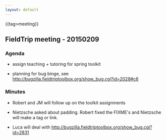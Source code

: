 ```yaml
---
layout: default
---
```


{{tag>meeting}}

## FieldTrip meeting - 20150209 

### Agenda

*  assign teaching + tutoring for spring toolkit

*  planning for bug binge, see http://bugzilla.fieldtriptoolbox.org/show_bug.cgi?id=2028#c6

### Minutes

*  Robert and JM will follow up on the toolkit assigmnents

*  Nietzsche asked about padding. Robert fixed the FIXME's and Nietzsche will make a tag or link. 

*  Luca will deal with http://bugzilla.fieldtriptoolbox.org/show_bug.cgi?id=2831

